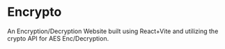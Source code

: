 # Encrypto

An Encryption/Decryption Website built using React+Vite and utilizing the crypto API for AES Enc/Decryption.

